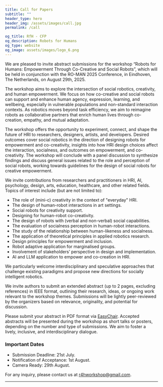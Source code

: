 ```yaml
---
title: Call for Papers
subtitle: ""
header_type: hero
header_img: /assets/images/call.jpg
permalink: /call

og_title: RfH - CFP
og_description: Robots for Humans
og_type: website
og_image: assets/images/logo_6.png
---
```


<p style="text-align: justify;">

We are pleased to invite abstract submissions for the workshop “Robots for Humans: Empowerment Through Co-Creative and Social Robots”, which will be held in conjunction with the RO-MAN 2025 Conference, in Eindhoven, The Netherlands, on August 29th, 2025.

The workshop aims to explore the intersection of social robotics, creativity, and human empowerment. We focus on how co-creative and social robots can support and enhance human agency, expression, learning, and wellbeing, especially in vulnerable populations and non-standard interaction contexts. As robotics moves beyond task efficiency, we aim to reimagine robots as collaborative partners that enrich human lives through co-creation, empathy, and mutual adaptation.

The workshop offers the opportunity to experiment, connect, and shape the future of HRI to researchers, designers, artists, and developers. Desired outcomes cover social robotics in the direction of designing robots for empowerment and co-creativity, insights into how HRI design choices affect the interaction, socialness, and outcomes on empowerment, and co-creativity. The workshop will conclude with a panel discussion to synthesize findings and discuss general issues related to the role and perception of social robots, working towards guidelines for the design of social robots for creative empowerment.

We invite contributions from researchers and practitioners in HRI, AI, psychology, design, arts, education, healthcare, and other related fields. Topics of interest include (but are not limited to):

</p>


* The role of (mini-c) creativity in the context of "everyday" HRI.
* The design of human-robot interactions in art settings.
* Social robots for creativity support.
* Designing for human-robot co-creativity.
* The design of robots with (verbal and non-verbal) social capabilities.
* The evaluation of socialness perception in human-robot interactions.
* The study of the relationship between human-likeness and socialness.
* The application of theoretical principles in applied robotics research.
* Design principles for empowerment and inclusion.
* Robot adaptive application for marginalised groups.
* Involvement of stakeholders’ perspective in design and implementation.
* AI and LLM application to empower and co-creation in HRI.

<p style="text-align: justify;">

We particularly welcome interdisciplinary and speculative approaches that challenge existing paradigms and propose new directions for socially intelligent robotics.

We invite authors to submit an extended abstract (up to 2 pages, excluding references) in IEEE format, outlining their research, ideas, or ongoing work relevant to the workshop themes. Submissions will be lightly peer-reviewed by the organizers based on relevance, originality, and potential for discussion.

Please submit your abstract in PDF format via [EasyChair](https://easychair.org/cfp/RfH2025). Accepted abstracts will be presented during the workshop as short talks or posters, depending on the number and type of submissions. We aim to foster a lively, inclusive, and interdisciplinary dialogue.

</p>


### Important Dates
* Submission Deadline: 21st July. <!--**09/04**-->
* Notification of Acceptance: 1st August.
* Camera Ready: 29th August. <!--**14/05**-->


<!--
## Registration
* Don't forget to register before the conference **[registration link](https://avi2024.dibris.unige.it/conference/registration)**.

## Submission Procedure

**Submission format**: max 6 pages (excluded references).

Please submit your contribution on **[EasyChair](https://easychair.org/my/conference?conf=r4h)**, using the predefined **[CEUR template](https://ceur-ws.org/Vol-XXX/CEURART.zip)** (an **[Overleaf](https://www.overleaf.com/read/gwhxnqcghhdt)** page for LaTeX users is also available).

<p style="text-align: justify;">
The submitted contribution must be written in <b>English</b> and do not need to be anonymized (single-blind review process). A panel of experts from relevant fileds will be asked to review the contributions, selecting the most relevant, novel, original and high-quality ones to be included in the workshop program. Authors of accepted submissions will be invited to give an <b>oral presentation</b> of their work. Also, they will be offered the option of having their papers uploaded to a workshop-specific archive in an open-access repository (e.g., arXiv). The accepted papers will be published in the workshop’s proceedings on CEUR Workshop Proceedings (http://ceur-ws.org/), indexed by Scopus. Depending on the workshop impact and participation, the organizers may also consider proposing a Special Issue to a Journal to collect broader follow-up papers.
</p>
-->

For any inquiry, please contact us at [r4hworkshop@gmail.com](mailto:r4hworkshop@gmail.com).

---